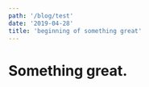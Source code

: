 ```yaml
---
path: '/blog/test'
date: '2019-04-28'
title: 'beginning of something great'
---
```


# Something great.
